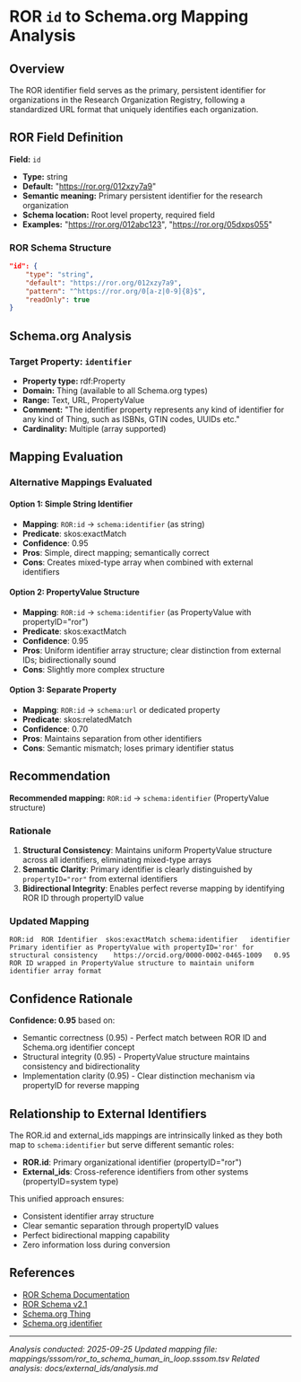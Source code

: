 # ROR `id` to Schema.org Mapping Analysis

## Overview

The ROR identifier field serves as the primary, persistent identifier for organizations in the Research Organization Registry, following a standardized URL format that uniquely identifies each organization.

## ROR Field Definition

**Field:** `id`
- **Type:** string
- **Default:** "https://ror.org/012xzy7a9"
- **Semantic meaning:** Primary persistent identifier for the research organization
- **Schema location:** Root level property, required field
- **Examples:** "https://ror.org/012abc123", "https://ror.org/05dxps055"

### ROR Schema Structure

```json
"id": {
    "type": "string",
    "default": "https://ror.org/012xzy7a9",
    "pattern": "^https://ror.org/0[a-z|0-9]{8}$",
    "readOnly": true
}
```

## Schema.org Analysis

### Target Property: `identifier`

- **Property type:** rdf:Property
- **Domain:** Thing (available to all Schema.org types)
- **Range:** Text, URL, PropertyValue
- **Comment:** "The identifier property represents any kind of identifier for any kind of Thing, such as ISBNs, GTIN codes, UUIDs etc."
- **Cardinality:** Multiple (array supported)

## Mapping Evaluation

### Alternative Mappings Evaluated

#### Option 1: Simple String Identifier
- **Mapping**: `ROR:id` → `schema:identifier` (as string)
- **Predicate**: skos:exactMatch
- **Confidence**: 0.95
- **Pros**: Simple, direct mapping; semantically correct
- **Cons**: Creates mixed-type array when combined with external identifiers

#### Option 2: PropertyValue Structure
- **Mapping**: `ROR:id` → `schema:identifier` (as PropertyValue with propertyID="ror")
- **Predicate**: skos:exactMatch
- **Confidence**: 0.95
- **Pros**: Uniform identifier array structure; clear distinction from external IDs; bidirectionally sound
- **Cons**: Slightly more complex structure

#### Option 3: Separate Property
- **Mapping**: `ROR:id` → `schema:url` or dedicated property
- **Predicate**: skos:relatedMatch
- **Confidence**: 0.70
- **Pros**: Maintains separation from other identifiers
- **Cons**: Semantic mismatch; loses primary identifier status

## Recommendation

**Recommended mapping:** `ROR:id` → `schema:identifier` (PropertyValue structure)

### Rationale

1. **Structural Consistency**: Maintains uniform PropertyValue structure across all identifiers, eliminating mixed-type arrays
2. **Semantic Clarity**: Primary identifier is clearly distinguished by `propertyID="ror"` from external identifiers
3. **Bidirectional Integrity**: Enables perfect reverse mapping by identifying ROR ID through propertyID value

### Updated Mapping

```tsv
ROR:id	ROR Identifier	skos:exactMatch	schema:identifier	identifier	Primary identifier as PropertyValue with propertyID='ror' for structural consistency	https://orcid.org/0000-0002-0465-1009	0.95	ROR ID wrapped in PropertyValue structure to maintain uniform identifier array format
```

## Confidence Rationale

**Confidence: 0.95** based on:
- Semantic correctness (0.95) - Perfect match between ROR ID and Schema.org identifier concept
- Structural integrity (0.95) - PropertyValue structure maintains consistency and bidirectionality
- Implementation clarity (0.95) - Clear distinction mechanism via propertyID for reverse mapping

## Relationship to External Identifiers

The ROR.id and external_ids mappings are intrinsically linked as they both map to `schema:identifier` but serve different semantic roles:

- **ROR.id**: Primary organizational identifier (propertyID="ror")
- **External_ids**: Cross-reference identifiers from other systems (propertyID=system type)

This unified approach ensures:
- Consistent identifier array structure
- Clear semantic separation through propertyID values
- Perfect bidirectional mapping capability
- Zero information loss during conversion

## References

- [ROR Schema Documentation](https://ror.readme.io/docs/ror-data-structure)
- [ROR Schema v2.1](https://github.com/ror-community/ror-schema)
- [Schema.org Thing](https://schema.org/Thing)
- [Schema.org identifier](https://schema.org/identifier)

---

*Analysis conducted: 2025-09-25*
*Updated mapping file: mappings/sssom/ror_to_schema_human_in_loop.sssom.tsv*
*Related analysis: docs/external_ids/analysis.md*